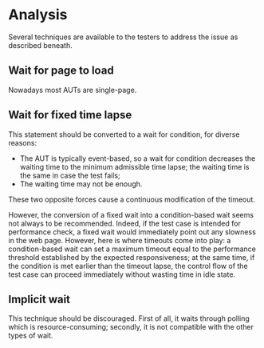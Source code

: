 # Analysis


Several techniques are available to the testers to address the issue as described beneath.


## Wait for page to load

Nowadays most AUTs are single-page.

## Wait for fixed time lapse

This statement should be converted to a wait for condition, for diverse reasons:

- The AUT is typically event-based, so a wait for condition decreases the waiting time to the minimum admissible time lapse; the waiting time is the same in case the test fails;
- The waiting time may not be enough.

These two opposite forces cause a continuous modification of the timeout.

However, the conversion of a fixed wait into a condition-based wait seems not always to be recommended. Indeed, if the test case is intended for performance check, a fixed wait would immediately point out any slowness in the web page. However, here is where timeouts come into play: a condition-based wait can set a maximum timeout equal to the performance threshold established by the expected responsiveness; at the same time, if the condition is met earlier than the timeout lapse, the control flow of the test case can proceed immediately without wasting time in idle state.

## Implicit wait

This technique should be discouraged. First of all, it waits through polling which is resource-consuming; secondly, it is not compatible with the other types of wait.
